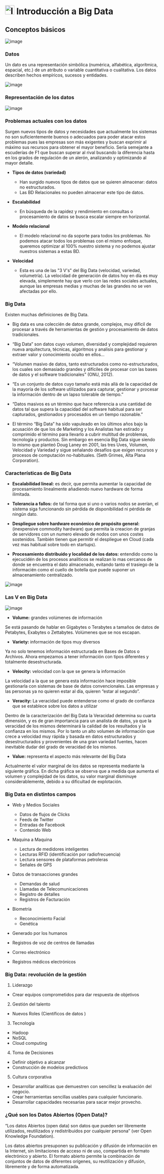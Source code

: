 # <img src="https://github.com/shimadasoftware/big-data/assets/73977456/311cd96c-6049-464c-a0bb-201c5c272515" alt="Italian Trulli" style="width:30px;height:30px;"> Introducción a Big Data

## Conceptos básicos

![image](/img/piramid.png)

### Datos

Un dato es una representación simbólica (numérica, alfabética, algorítmica, espacial, etc.) de un atributo o variable cuantitativa o cualitativa. Los datos describen hechos empíricos, sucesos y entidades.

![image](/img/relación%20data%20e%20información.png)

### Representación de los datos

![image](/img/tablaunidades.jpg)

### Problemas actuales con los datos

Surgen nuevos tipos de datos y necesidades que actualmente los sistemas no son suficientemente buenos o adecuados para poder atacar estos problemas pues las
empresas son más exigentes y buscan exprimir al máximo sus recursos para obtener el mayor beneficio. Sería semejante a escuderías de F1 que buscan superar al rival buscando la diferencia hasta en los grados de regulación de un alerón, analizando y optimizando al mayor detalle.

- **Tipos de datos (variedad)**

  - Han surgido nuevos tipos de datos que se quieren almacenar: datos no estructurados.
  - Las BD Relacionales no pueden almacenar este tipo de datos.

- **Escalabilidad**

  - En búsqueda de la rapidez y rendimiento en consultas o procesamiento de datos se busca escalar siempre en horizontal.

- **Modelo relacional**
  
  - El modelo relacional no da soporte para todos los problemas. No podemos atacar todos los problemas con el mismo enfoque, queremos optimizar al 100% nuestro sistema y no podemos ajustar nuestros sistemas a estas BD.

- **Velocidad**

  - Esta es una de las "3 V's" del Big Data (velocidad, variedad, volumetría). La velocidad de generación de datos hoy en día es muy elevada, simplemente hay que verlo con las redes sociales actuales, aunque las empresas medias y muchas de las grandes no se ven afectadas por ello.

### Big Data

Existen muchas definiciones de Big Data.

- Big data es una coleccién de datos grande, complejos, muy dificil de procesar a través de herramientas de gestión y procesamiento de datos tradicionales.

- “Big Data” son datos cuyo volumen, diversidad y complejidad requieren nueva arquitectura, técnicas, algoritmos y analisis para gestionar y extraer valor y conocimiento oculto en ellos...

- “Volumen masivo de datos, tanto estructurados como no-estructurados, los cuales son demasiado grandes y difíciles de procesar con las bases de datos y el software tradicionales" (ONU, 2012).

- “Es un conjunto de datos cuyo tamaño está más allá de la capacidad de la mayoría de los software utilizados para capturar, gestionar y procesar la información dentro de un lapso tolerable de tiempo.”

- “Datos masivos es un término que hace referencia a una cantidad de datos tal que supera la capacidad del software habitual para ser capturados, gestionados y procesados en un tiempo razonable.”

- El término “Big Data” ha sido vapuleado en los últimos años bajo la acusación de que los de Marketing y los Analistas han estirado y comprimido el término para llevarlo a cubrir multitud de problemas, tecnología y productos. Sin embargo en esencia Big Data sigue siendo lo mismo que planteó Doug Laney en 2001, las tres Uves, Volumen, Velocidad y Variedad y sigue señalando desafíos que exigen recursos y procesos de computación no-habituales. (Seth Grimes, Alta Plana Corporation).

### Características de Big Data

- **Escalabilidad lineal:** es decir, que permita aumentar la capacidad de procesamiento linealmente añadiendo nuevo hardware de forma ilimitada.

- **Tolerancia a fallos:** de tal forma que si uno o varios nodos se averían, el sistema siga funcionando sin pérdida de disponibilidad ni pérdida de ningún dato.

- **Despliegue sobre hardware económico de propósito general:** (inexpensive commodity hardware) que permita la creacion de granjas de servidores con un numero elevado de nodos con unos costes sostenidos. También tienen que permitir el despliegue en Cloud (cada vez mas habitual sobre todo en startups).

- **Procesamiento distribuido y localidad de los datos:** entendido como la ejecucidén de los procesos analiticos se realizan lo mas cercanos de donde se encuentra el dato almacenado, evitando tanto el trasiego de la informacién como el cuello de botella que puede suponer un almacenamiento centralizado.

![image](/img/traditional%20vs%20bigdata.png)

### Las V en Big Data

![image](/img/big%20data%20v.png)

- **Volume:** grandes volúmenes de información

Se está pasando de hablar en Gigabytes o Terabytes a tamaños de datos de Petabytes, Exabytes o Zettabytes. Volúmenes que se nos escapan.

- **Variety:** información de tipos muy diversos

Ya no solo tenemos información estructurada en Bases de Datos o Archivos. Ahora empezamos a tener información con tipos diferentes y totalmente desestructurada.

- **Velocity:** velocidad con la que se genera la información

La velocidad a la que se genera esta información hace imposible gestionarla con sistemas de base de datos convencionales. Las empresas y las personas ya no quieren estar al día, quieren “estar al segundo”.

- **Veracity:** La veracidad puede entenderse como el grado de confianza que se establece sobre los datos a utilizar

Dentro de la caracterización del Big Data la Veracidad determina su cuarta dimensión, y es de gran importancia para un analista de datos, ya que la veracidad de los mismos determinará la calidad de los resultados y la confianza en los mismos. Por lo tanto un alto volumen de información que crece a velocidad muy rápida y basada en datos estructurados y desestructurados y provenientes de una gran variedad fuentes, hacen inevitable dudar del grado de veracidad de los mismos.

- **Value:** representa el aspecto más relevante del Big Data

Actualmente el valor marginal de los datos se representa mediante la siguiente gráfica. En dicha gráfica se observa que a medida que aumenta el volumen y complejidad de los datos, su valor marginal disminuye considerablemente, debido a su dificultad de explotación.

### Big Data en distintos campos

- Web y Medios Sociales

  - Datos de flujos de Clicks
  - Feeds de Twitter
  - Entradas de Facebook
  - Contenido Web

- Maquina a Maquina

  - Lectura de medidores inteligentes
  - Lecturas RFID (identificación por radiofrecuencia)
  - Lectura sensores de plataformas petroleras
  - Señales de GPS

- Datos de transacciones grandes

  - Demandas de salud
  - Llamadas de Telecomunicaciones
  - Registro de detalles
  - Registros de Facturación

- Biometría

  - Reconocimiento Facial
  - Genética

- Generado por los humanos

- Registros de voz de centros de llamadas
- Correo electrónico
- Registros médicos electrónicos

### Big Data: revolución de la gestión

1. Liderazgo

- Crear equipos comprometidos para dar respuesta de objetivos

2. Gestión del talento

- Nuevos Roles (Científicos de datos )

3. Tecnología

- Hadoop
- NoSQL
- Cloud computing

4. Toma de Decisiones
   
- Definir objetivo a alcanzar
- Construcción de modelos predictivos

5. Cultura corporativa
   
- Desarrollar analíticas que demuestren con sencillez la evaluación del negocio.
- Crear herramientas sencillas usables para cualquier funcionario.
- Desarrollar capacidades necesarias para sacar mejor provecho.

### ¿Qué son los Datos Abiertos (Open Data)?

“Los datos Abiertos (open data) son datos que pueden ser libremente utilizados, reutilizados y redistribuidos por cualquier persona” (ver Open Knowledge Foundation).

Los datos abiertos presuponen su publicación y difusión de información en la Internet, sin limitaciones de acceso ni de uso, compartida en formato electrónico y abierto. El formato abierto permite la combinación de conjuntos de datos de diferentes orígenes, su reutilización y difusión, libremente y de forma automatizada.

